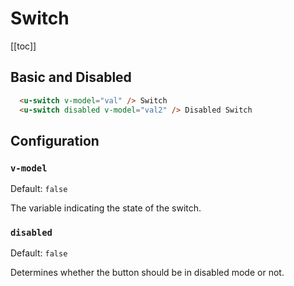 # Switch

[[toc]]

## Basic and Disabled

<ex-switch></ex-switch>
```html
  <u-switch v-model="val" /> Switch
  <u-switch disabled v-model="val2" /> Disabled Switch
```

## Configuration

### `v-model`
Default: `false`

The variable indicating the state of the switch.

### `disabled`
Default: `false`

Determines whether the button should be in disabled mode or not.
